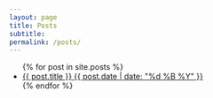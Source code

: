 ```yaml
---
layout: page
title: Posts
subtitle: 
permalink: /posts/
---
```


<ul class="list-posts">
    {% for post in site.posts %}
    <li class="post-teaser">
        <a href="{{ post.url | prepend: site.baseurl }}">
            <span class="post-teaser__title">{{ post.title }}</span>
            <span class="post-teaser__date">{{ post.date | date: "%d %B %Y" }}</span>
        </a>
    </li>
    {% endfor %}
</ul>
